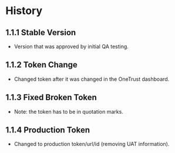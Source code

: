 # History

## 1.1.1 Stable Version

-   Version that was approved by initial QA testing.

## 1.1.2 Token Change

-   Changed token after it was changed in the OneTrust dashboard.

## 1.1.3 Fixed Broken Token

-   Note: the token has to be in quotation marks.

## 1.1.4 Production Token

-   Changed to production token/url/id (removing UAT information).
